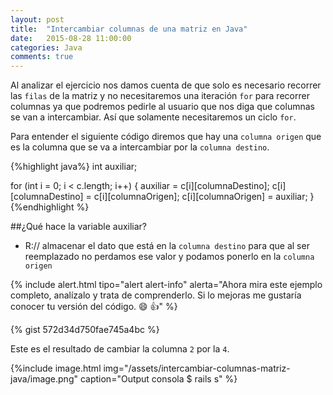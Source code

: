 ```yaml
---
layout: post
title:  "Intercambiar columnas de una matriz en Java"
date:   2015-08-28 11:00:00
categories: Java
comments: true
---
```

Al analizar el ejercicio nos damos cuenta de que solo es necesario recorrer las `filas` de la matriz y no necesitaremos una iteración `for` para
recorrer columnas ya que podremos pedirle al usuario que nos diga que columnas se van a intercambiar. Así que solamente necesitaremos un
ciclo `for`.

Para entender el siguiente código diremos que hay una `columna origen` que es la columna que se va a intercambiar por la `columna destino`.

{%highlight java%}
int auxiliar;

for (int i = 0; i < c.length; i++) {
  auxiliar = c[i][columnaDestino];
  c[i][columnaDestino] = c[i][columnaOrigen];
  c[i][columnaOrigen] = auxiliar;
}
{%endhighlight %}

##¿Qué hace la variable auxiliar?
- R:// almacenar el dato que está en la `columna destino` para que al ser reemplazado no perdamos ese valor y podamos ponerlo en la `columna origen`

{% include alert.html tipo="alert alert-info" alerta="Ahora mira este ejemplo completo, analízalo y trata de comprenderlo. Si lo mejoras me gustaría conocer tu versión del código. :smile: :+1:" %}


{% gist 572d34d750fae745a4bc %}

Este es el resultado de cambiar la columna `2` por la `4`.

{%include image.html img="/assets/intercambiar-columnas-matriz-java/image.png" caption="Output consola $ rails s" %}
